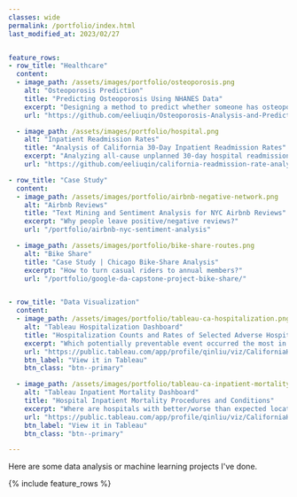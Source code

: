 ```yaml
---
classes: wide
permalink: /portfolio/index.html
last_modified_at: 2023/02/27


feature_rows:
- row_title: "Healthcare"
  content:
  - image_path: /assets/images/portfolio/osteoporosis.png
    alt: "Osteoporosis Prediction"
    title: "Predicting Osteoporosis Using NHANES Data"
    excerpt: "Designing a method to predict whether someone has osteoporosis based on age, gender, race, BMI, smoking, alcohol consumption, sleep hours, arthritis and liver condition"
    url: "https://github.com/eeliuqin/Osteoporosis-Analysis-and-Prediction-on-NHANES-Data"

  - image_path: /assets/images/portfolio/hospital.png
    alt: "Inpatient Readmission Rates"
    title: "Analysis of California 30-Day Inpatient Readmission Rates"
    excerpt: "Analyzing all-cause unplanned 30-day hospital readmission rates of California statewide and counties, for years 2011-2020"
    url: "https://github.com/eeliuqin/california-readmission-rate-analysis"

- row_title: "Case Study"
  content:
  - image_path: /assets/images/portfolio/airbnb-negative-network.png
    alt: "Airbnb Reviews"
    title: "Text Mining and Sentiment Analysis for NYC Airbnb Reviews"
    excerpt: "Why people leave positive/negative reviews?"
    url: "/portfolio/airbnb-nyc-sentiment-analysis"

  - image_path: /assets/images/portfolio/bike-share-routes.png
    alt: "Bike Share"
    title: "Case Study | Chicago Bike-Share Analysis"
    excerpt: "How to turn casual riders to annual members?"
    url: "/portfolio/google-da-capstone-project-bike-share/"


- row_title: "Data Visualization"
  content:
  - image_path: /assets/images/portfolio/tableau-ca-hospitalization.png
    alt: "Tableau Hospitalization Dashboard"
    title: "Hospitalization Counts and Rates of Selected Adverse Hospital Events"
    excerpt: "Which potentially preventable event occurred the most in California, 2005-2015?"
    url: "https://public.tableau.com/app/profile/qinliu/viz/CaliforniaHospitalizationCountsandRatesofSelectedAdverseHospitalEvents/Dashboard1"
    btn_label: "View it in Tableau"
    btn_class: "btn--primary"

  - image_path: /assets/images/portfolio/tableau-ca-inpatient-mortality.png
    alt: "Tableau Inpatient Mortality Dashboard"
    title: "Hospital Inpatient Mortality Procedures and Conditions"
    excerpt: "Where are hospitals with better/worse than expected located in California, 2010-2020?"
    url: "https://public.tableau.com/app/profile/qinliu/viz/CaliforniaHospitalInpatientMortalityProceduresandConditions/Dashboard"
    btn_label: "View it in Tableau"
    btn_class: "btn--primary" 

---
```


Here are some data analysis or machine learning projects I've done.

{% include feature_rows %}

